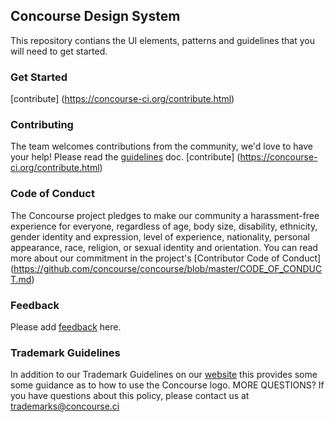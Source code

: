 ## Concourse Design System
This repository contians the UI elements, patterns and guidelines that you will need to get started.   

### Get Started 
[contribute] (https://concourse-ci.org/contribute.html)

### Contributing
The team welcomes contributions from the community, we'd love to have your help! Please read the [guidelines](https://github.com/concourse/concourse/blob/master/CONTRIBUTING.md) doc.  [contribute] (https://concourse-ci.org/contribute.html)

### Code of Conduct
The Concourse project pledges to make our community a harassment-free experience for everyone, regardless of age, body size, disability, ethnicity, gender identity and expression, level of experience, nationality, personal appearance, race, religion, or sexual identity and orientation. You can read more about our commitment in the project's 
[Contributor Code of Conduct] (https://github.com/concourse/concourse/blob/master/CODE_OF_CONDUCT.md)

### Feedback
Please add [feedback](https://github.com/concourse/design-system/issues) here. 

### Trademark Guidelines
In addition to our Trademark Guidelines on our [website](https://concourse-ci.org/trademarks.html) this provides some some guidance as to how to use the Concourse logo.
MORE QUESTIONS? If you have questions about this policy, please contact us at trademarks@concourse.ci
